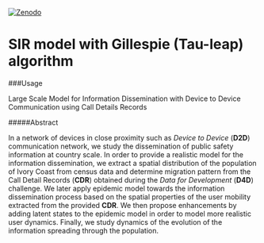 [![Zenodo](https://zenodo.org/badge/doi/10.5281/zenodo.11759.png)](https://zenodo.org/record/11759)

SIR model with Gillespie (Tau-leap) algorithm
===


###Usage

Large Scale Model for Information Dissemination with Device to Device Communication using Call Details Records

#####Abstract

In a network of devices in close proximity such as *Device to Device* (**D2D**) communication network, we study the dissemination of public safety information at country scale. In order to provide a realistic model for the information dissemination, we extract a spatial distribution of the population of Ivory Coast from census data and determine migration pattern from the Call Detail Records (**CDR**) obtained during the *Data for Development* (**D4D**) challenge. We later apply epidemic model towards the information dissemination process based on the spatial properties of the user mobility extracted from the provided **CDR**. We then propose enhancements by adding latent states to the epidemic model in order to model more realistic user dynamics. Finally, we study dynamics of the evolution of the information spreading through the population.
